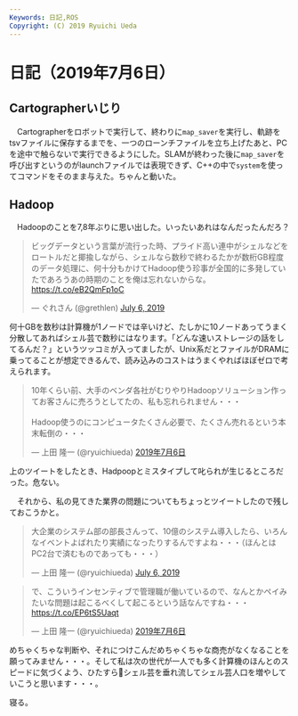 ```yaml
---
Keywords: 日記,ROS
Copyright: (C) 2019 Ryuichi Ueda
---
```


# 日記（2019年7月6日）

## Cartographerいじり

　Cartographerをロボットで実行して、終わりに`map_saver`を実行し、軌跡をtsvファイルに保存するまでを、一つのローンチファイルを立ち上げたあと、PCを途中で触らないで実行できるようにした。SLAMが終わった後に`map_saver`を呼び出すというのがlaunchファイルでは表現できず、C++の中で`system`を使ってコマンドをそのまま与えた。ちゃんと動いた。

## Hadoop

　Hadoopのことを7,8年ぶりに思い出した。いったいあれはなんだったんだろ？

<blockquote class="twitter-tweet" data-partner="tweetdeck"><p lang="ja" dir="ltr">ビッグデータという言葉が流行った時、プライド高い連中がシェルなどをロートルだと揶揄しながら、シェルなら数秒で終わるたかが数桁GB程度のデータ処理に、何十分もかけてHadoop使う珍事が全国的に多発していたであろうあの時期のことを俺は忘れないからな。<a href="https://t.co/eB2QmFp1oC">https://t.co/eB2QmFp1oC</a></p>&mdash; ぐれさん (@grethlen) <a href="https://twitter.com/grethlen/status/1147431442449874945?ref_src=twsrc%5Etfw">July 6, 2019</a></blockquote>
<script async src="https://platform.twitter.com/widgets.js" charset="utf-8"></script>

何十GBを数秒は計算機が1ノードでは辛いけど、たしかに10ノードあってうまく分散してあればシェル芸で数秒にはなります。「どんな速いストレージの話をしてるんだ？」というツッコミが入ってましたが、Unix系だとファイルがDRAMに乗ってることが想定できるんで、読み込みのコストはうまくやればほぼゼロで考えられます。

<blockquote class="twitter-tweet" data-lang="ja"><p lang="ja" dir="ltr">10年くらい前、大手のベンダ各社がむりやりHadoopソリューション作ってお客さんに売ろうとしてたの、私も忘れられません・・・<br><br>Hadoop使うのにコンピュータたくさん必要で、たくさん売れるという本末転倒の・・・</p>&mdash; 上田 隆一 (@ryuichiueda) <a href="https://twitter.com/ryuichiueda/status/1147436586851659776?ref_src=twsrc%5Etfw">2019年7月6日</a></blockquote>
<script async src="https://platform.twitter.com/widgets.js" charset="utf-8"></script>


上のツイートをしたとき、Hadpoopとミスタイプして叱られが生じるところだった。危ない。

　それから、私の見てきた業界の問題についてもちょっとツイートしたので残しておこうかと。
　
<blockquote class="twitter-tweet" data-partner="tweetdeck"><p lang="ja" dir="ltr">大企業のシステム部の部長さんって、10億のシステム導入したら、いろんなイベントよばれたり実績になったりするんですよね・・・（ほんとはPC2台で済むものであっても・・・）</p>&mdash; 上田 隆一 (@ryuichiueda) <a href="https://twitter.com/ryuichiueda/status/1147436945888276481?ref_src=twsrc%5Etfw">July 6, 2019</a></blockquote>
<script async src="https://platform.twitter.com/widgets.js" charset="utf-8"></script>

<blockquote class="twitter-tweet" data-lang="ja"><p lang="ja" dir="ltr">で、こういうインセンティブで管理職が働いているので、なんとかペイみたいな問題は起こるべくして起こるという話なんですね・・・ <a href="https://t.co/EP6tS5Uaqt">https://t.co/EP6tS5Uaqt</a></p>&mdash; 上田 隆一 (@ryuichiueda) <a href="https://twitter.com/ryuichiueda/status/1147463952059662336?ref_src=twsrc%5Etfw">2019年7月6日</a></blockquote>
<script async src="https://platform.twitter.com/widgets.js" charset="utf-8"></script>

めちゃくちゃな判断や、それにつけこんだめちゃくちゃな商売がなくなることを願ってみません・・・。そして私は次の世代が一人でも多く計算機のほんとのスピードに気づくよう、ひたすら💩シェル芸を垂れ流してシェル芸人口を増やしていこうと思います・・・。


寝る。
